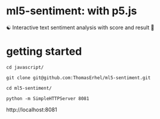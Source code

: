 # ml5-sentiment: with p5.js

☯️ Interactive text sentiment analysis with score and result 🌟

# getting started

```
cd javascript/
```

```
git clone git@github.com:ThomasErhel/ml5-sentiment.git
```

```
cd ml5-sentiment/
```

```
python -m SimpleHTTPServer 8081
```

http://localhost:8081
